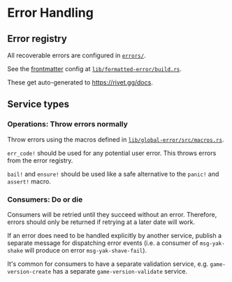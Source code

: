 # Error Handling

## Error registry

All recoverable errors are configured in [`errors/`](../../../errors).

See the [frontmatter](https://jekyllrb.com/docs/front-matter/) config at
[`lib/formatted-error/build.rs`](../../../lib/formatted-error/build.rs).

These get auto-generated to https://rivet.gg/docs.

## Service types

### Operations: Throw errors normally

Throw errors using the macros defined in
[`lib/global-error/src/macros.rs`](../../../lib/global-error/src/macros.rs).

`err_code!` should be used for any potential user error. This throws errors from the error registry.

`bail!` and `ensure!` should be used like a safe alternative to the `panic!` and `assert!` macro.

### Consumers: Do or die

Consumers will be retried until they succeed without an error. Therefore, errors should only be returned if
retrying at a later date will work.

If an error does need to be handled explicitly by another service, publish a separate message for dispatching
error events (i.e. a consumer of `msg-yak-shake` will produce on error `msg-yak-shave-fail`).

It's common for consumers to have a separate validation service, e.g. `game-version-create` has a separate
`game-version-validate` service.
